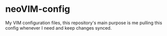 # neoVIM-config
My VIM configuration files, this repository's main purpose is me pulling this config whenever I need and keep changes synced.

